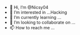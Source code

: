 - 👋 Hi, I’m @Nicsy04
- 👀 I’m interested in ...Hacking
- 🌱 I’m currently learning ...
- 💞️ I’m looking to collaborate on ...
- 📫 How to reach me ...

<!---
Nicsy04/Nicsy04 is a ✨ special ✨ repository because its `README.md` (this file) appears on your GitHub profile.
You can click the Preview link to take a look at your changes.
--->
